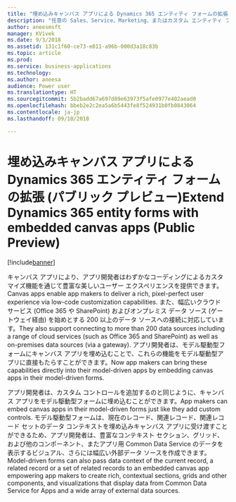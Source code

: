 ```yaml
---
title: "埋め込みキャンバス アプリによる Dynamics 365 エンティティ フォームの拡張"
description: "任意の Sales、Service、Marketing、またはカスタム エンティティ フォームにキャンバス アプリを埋め込んで、わずかなコーディングによる豊富なカスタマイズのほか、200 以上のデータ ソースをフル活用できます。"
author: aneesmsft
manager: KVivek
ms.date: 9/3/2018
ms.assetid: 131c1f60-ce73-e811-a96b-000d3a18c83b
ms.topic: article
ms.prod: 
ms.service: business-applications
ms.technology: 
ms.author: aneesa
audience: Power user
ms.translationtype: HT
ms.sourcegitcommit: 5b2badd67a697d89e63973f5afe0977e402aead0
ms.openlocfilehash: bbeb2e2c2ea5a6b5443fe8f524931b0fb0843064
ms.contentlocale: ja-jp
ms.lasthandoff: 09/10/2018

---
```

# <a name="extend-dynamics-365-entity-forms-with-embedded-canvas-apps-public-preview"></a><span data-ttu-id="1af38-103">埋め込みキャンバス アプリによる Dynamics 365 エンティティ フォームの拡張 (パブリック プレビュー)</span><span class="sxs-lookup"><span data-stu-id="1af38-103">Extend Dynamics 365 entity forms with embedded canvas apps (Public Preview)</span></span>


[!include[banner](../../includes/banner.md)]

<span data-ttu-id="1af38-104">キャンバス アプリにより、アプリ開発者はわずかなコーディングによるカスタマイズ機能を通じて豊富な美しいユーザー エクスペリエンスを提供できます。</span><span class="sxs-lookup"><span data-stu-id="1af38-104">Canvas apps enable app makers to deliver a rich, pixel-perfect user experience via low-code customization capabilities.</span></span> <span data-ttu-id="1af38-105">また、幅広いクラウド サービス (Office 365 や SharePoint) およびオンプレミス データ ソース (ゲートウェイ経由) を始めとする 200 以上のデータ ソースへの接続に対応しています。</span><span class="sxs-lookup"><span data-stu-id="1af38-105">They also support connecting to more than 200 data sources including a range of cloud services (such as Office 365 and SharePoint) as well as on-premises data sources (via a gateway).</span></span> <span data-ttu-id="1af38-106">アプリ開発者は、モデル駆動型フォームにキャンバス アプリを埋め込むことで、これらの機能をモデル駆動型アプリに直接もたらすことができます。</span><span class="sxs-lookup"><span data-stu-id="1af38-106">Now app makers can bring these capabilities directly into their model-driven apps by embedding canvas apps in their model-driven forms.</span></span> 
 
<span data-ttu-id="1af38-107">アプリ開発者は、カスタム コントロールを追加するのと同じように、キャンバス アプリをモデル駆動型フォームに埋め込むことができます。</span><span class="sxs-lookup"><span data-stu-id="1af38-107">App makers can embed canvas apps in their model-driven forms just like they add custom controls.</span></span> <span data-ttu-id="1af38-108">モデル駆動型フォームは、現在のレコード、関連レコード、関連レコード セットのデータ コンテキストを埋め込みキャンバス アプリに受け渡すことができるため、アプリ開発者は、豊富なコンテキスト セクション、グリッド、および他のコンポーネント、またアプリ用 Common Data Service のデータを表示するビジュアル、さらには幅広い外部データ ソースを作成できます。</span><span class="sxs-lookup"><span data-stu-id="1af38-108">Model-driven forms can also pass data context of the current record, a related record or a set of related records to an embedded canvas app empowering app makers to create rich, contextual sections, grids and other components, and visualizations that display data from Common Data Service for Apps and a wide array of external data sources.</span></span>

